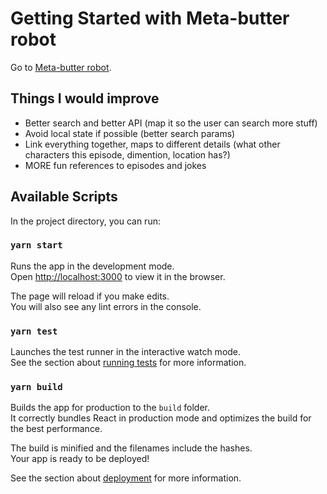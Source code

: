 # Getting Started with Meta-butter robot

Go to [Meta-butter robot](http://marcosmiani.github.io/meta-butter-robot).

## Things I would improve

 - Better search and better API (map it so the user can search more stuff)
 - Avoid local state if possible (better search params)
 - Link everything together, maps to different details (what other characters this episode, dimention, location has?)
 - MORE fun references to episodes and jokes

## Available Scripts

In the project directory, you can run:

### `yarn start`

Runs the app in the development mode.\
Open [http://localhost:3000](http://localhost:3000) to view it in the browser.

The page will reload if you make edits.\
You will also see any lint errors in the console.

### `yarn test`

Launches the test runner in the interactive watch mode.\
See the section about [running tests](https://facebook.github.io/create-react-app/docs/running-tests) for more information.

### `yarn build`

Builds the app for production to the `build` folder.\
It correctly bundles React in production mode and optimizes the build for the best performance.

The build is minified and the filenames include the hashes.\
Your app is ready to be deployed!

See the section about [deployment](https://facebook.github.io/create-react-app/docs/deployment) for more information.
